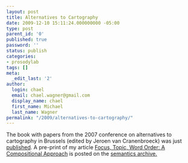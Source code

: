 ```yaml
---
layout: post
title: Alternatives to Cartography
date: 2009-12-10 15:11:24.000000000 -05:00
type: post
parent_id: '0'
published: true
password: ''
status: publish
categories:
- prosodylab
tags: []
meta:
  _edit_last: '2'
author:
  login: chael
  email: chael.wagner@gmail.com
  display_name: chael
  first_name: Michael
  last_name: Wagner
permalink: "/2009/alternatives-to-cartography/"
---
```

The book with papers from the 2007 conference on alternatives to cartography in Brussels (edited by Jeroen van Cranenbroeck) was just [published](http://www.degruyter.com/cont/imp/mouton/detail.cfm?isbn=9783110206036&sel=det). A pre-print of my article [Focus, Topic, Word Order: A Compositional Approach](http://semanticsarchive.net/Archive/mYyNDQ5Z/abstract.html) is posted on the [semantics archive.](http://semanticsarchive.net)


